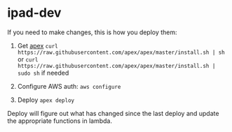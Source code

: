 # ipad-dev

If you need to make changes, this is how you deploy them:
1. Get [apex](https://github.com/apex/apex)
`curl https://raw.githubusercontent.com/apex/apex/master/install.sh | sh`
or
`curl https://raw.githubusercontent.com/apex/apex/master/install.sh | sudo sh` if needed

1. Configure AWS auth:
`aws configure`

1. Deploy
`apex deploy`


Deploy will figure out what has changed since the last deploy and update the appropriate functions in lambda.
